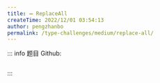 ```yaml
---
title: ➖ ReplaceAll
createTime: 2022/12/01 03:54:13
author: pengzhanbo
permalink: /type-challenges/medium/replace-all/
---
```


::: info 题目
Github: []()

```ts
```
:::
